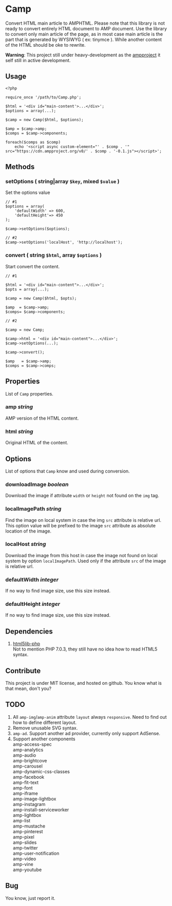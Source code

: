Camp
====

Convert HTML main article to AMPHTML. Please note that this library is not ready
to convert entirely HTML document to AMP document. Use the library to convert
only main article of the page, as in most case main article is the part that is
generated by WYSIWYG ( ex: tinymce ). While another content of the HTML should
be oke to rewrite.

**Warning**: This project still under heavy-development as the 
[ampproject](https://www.ampproject.org/) it self still in active development.

Usage
-----

    <?php
    
    require_once '/path/to/Camp.php';
    
    $html = '<div id="main-content'>...</div>';
    $options = array(...);
    
    $camp = new Camp($html, $options);
    
    $amp = $camp->amp;
    $comps = $camp->components;
    
    foreach($comps as $comp)
        echo '<script async custom-element="' . $comp . '" src="https://cdn.ampproject.org/v0/' . $comp . '-0.1.js"></script>';

Methods
-------

### setOptions ( string|array `$key`, mixed `$value` )

Set the options value

    // #1
    $options = array(
        'defaultWidth' => 600,
        'defaultHeight'=> 450
    );
    
    $camp->setOptions($options);
    
    // #2
    $camp->setOptions('localHost', 'http://localhost');

### convert ( string `$html`, array `$options` )

Start convert the content.

    // #1
    
    $html = '<div id="main-content">...</div>';
    $opts = array(...);
    
    $camp = new Camp($html, $opts);
    
    $amp  = $camp->amp;
    $comps= $camp->components;
    
    // #2
    
    $camp = new Camp;
    
    $camp->html = '<div id="main-content">...</div>';
    $camp->setOptions(...);
    
    $camp->convert();
    
    $amp   = $camp->amp;
    $comps = $camp->comps;

Properties
----------

List of `Camp` properties.

### amp *string*

AMP version of the HTML content.

### html *string*

Original HTML of the content.

Options
-------

List of options that `Camp` know and used during conversion.

### downloadImage *boolean*

Download the image if attribute `width` or `height` not found on the `img` tag.

### localImagePath *string*

Find the image on local system in case the img `src` attribute is relative url.
This option value will be prefixed to the image `src` attribute as absolute
location of the image.

### localHost *string*

Download the image from this host in case the image not found on local system
by option `localImagePath`. Used only if the attribute `src` of the image is
relative url.

### defaultWidth *integer*

If no way to find image size, use this size instead.

### defaultHeight *integer*

If no way to find image size, use this size instead.

Dependencies
------------

1. [html5lib-php](https://github.com/html5lib/html5lib-php)  
Not to mention PHP 7.0.3, they still have no idea how to read HTML5 syntax.

Contribute
----------

This project is under MIT license, and hosted on github. You know what is that mean,
don't you?

TODO
----

1. All `amp-img`/`amp-anim` attribute `layout` always `responsive`. Need to
find out how to define different layout.
2. Remove unusable SVG syntax.
3. `amp-ad`. Support another ad provider, currently only support AdSense.
4. Support another components  
amp-access-spec  
amp-analytics  
amp-audio  
amp-brightcove  
amp-carousel  
amp-dynamic-css-classes  
amp-facebook  
amp-fit-text  
amp-font  
amp-iframe  
amp-image-lightbox  
amp-instagram  
amp-install-serviceworker  
amp-lightbox  
amp-list  
amp-mustache  
amp-pinterest  
amp-pixel  
amp-slides  
amp-twitter  
amp-user-notification  
amp-video  
amp-vine  
amp-youtube

Bug
---

You know, just report it.